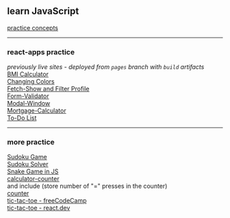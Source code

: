 ## learn JavaScript

[practice concepts](./_learnJS/)

---

### react-apps practice

_previously live sites - deployed from `pages` branch with `build` artifacts_ \
[BMI Calculator](https://paolojr.github.io/javascript/react-apps/bmi-calculator-react) \
[Changing Colors](https://paolojr.github.io/javascript/react-apps/change-color-react/) \
[Fetch-Show and Filter Profile](https://paolojr.github.io/javascript/react-apps/fetch-filter-react) \
[Form-Validator](https://paolojr.github.io/javascript/react-apps/form-validator-react) \
[Modal-Window](https://paolojr.github.io/javascript/react-apps/modal-window-react) \
[Mortgage-Calculator](https://paolojr.github.io/javascript/react-apps/to-do-react) \
[To-Do List](https://paolojr.github.io/javascript/react-apps/to-do-react)

---

### more practice

[Sudoku Game](https://youtu.be/xpsm3tOLTVE) \
[Sudoku Solver](https://youtu.be/F1vKV8fR1Os) \
[Snake Game in JS](https://www.freecodecamp.org/news/how-to-build-a-snake-game-in-javascript/) \
[calculator-counter](https://www.freecodecamp.org/news/javascript-dom-build-a-calculator-app) \
and include (store number of "=" presses in the counter) \
[counter](https://www.freecodecamp.org/news/learn-javascript-by-building-a-project/) \
[tic-tac-toe - freeCodeCamp](https://www.freecodecamp.org/news/learn-how-to-build-tic-tac-toe-with-react-hooks/) \
[tic-tac-toe - react.dev](https://react.dev/learn/tutorial-tic-tac-toe)
